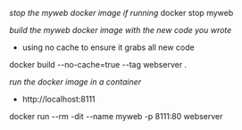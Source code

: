 *stop the myweb docker image if running*
docker stop myweb

*build the myweb docker image with the new code you wrote*
- using no cache to ensure it grabs all new code 

docker build --no-cache=true --tag webserver  .

*run the docker image in a container*
- http://localhost:8111

docker run --rm -dit --name myweb -p 8111:80 webserver
